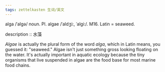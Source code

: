 ```yaml
---
tags: zettelkasten 生词/英文 
---
```

alga /ˈalgə/ noun. Pl. algae /ˈaldʒi:, ˈalgi:/. M16.
Latin = seaweed.

description :: 水藻

_Algae_ is actually the plural form of the word _alga_, which in Latin means, you guessed it: "seaweed." Algae isn't just something gross looking floating on the water. It's actually important in aquatic ecology because the tiny organisms that live suspended in algae are the food base for most marine food chains.